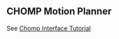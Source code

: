 ## CHOMP Motion Planner

See [Chomp Interface Tutorial](https://moveit.github.io/moveit_tutorials/doc/chomp_planner/chomp_planner_tutorial.html)
